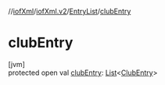 //[iofXml](../../../index.md)/[iofXml.v2](../index.md)/[EntryList](index.md)/[clubEntry](club-entry.md)

# clubEntry

[jvm]\
protected open val [clubEntry](club-entry.md): [List](https://docs.oracle.com/javase/8/docs/api/java/util/List.html)<[ClubEntry](../-club-entry/index.md)>
